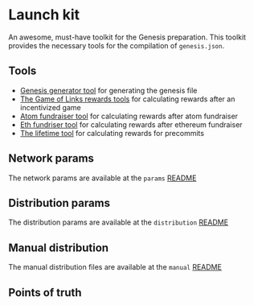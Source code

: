 # Launch kit

An awesome, must-have toolkit for the Genesis preparation. This toolkit provides the necessary tools for the compilation of `genesis.json`.

## Tools

- [Genesis generator tool](./genesis_generator_tool/README.md) for generating the genesis file
- [The Game of Links rewards tools](./game_of_links/README.md) for calculating rewards after an incentivized game
- [Atom fundraiser tool](./atom_fundraiser/README.md) for calculating rewards after atom fundraiser
- [Eth fundriser tool](./eth_fundraiser/README.md) for calculating rewards after ethereum fundraiser
- [The lifetime tool](./lifetime/README.md) for calculating rewards for precommits


## Network params

The network params are available at the `params` [README](./params/README.md)

## Distribution params

The distribution params are available at the `distribution` [README](./distribution/README.md)

## Manual distribution

The manual distribution files are available at the `manual` [README](./manual/README.md)


## Points of truth

